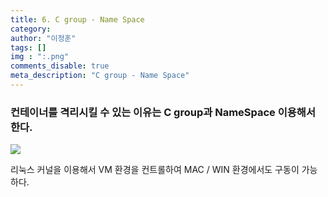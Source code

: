 ```yaml
---
title: 6. C group - Name Space
category: 
author: "이정훈"
tags: []
img : ":.png"
comments_disable: true
meta_description: "C group - Name Space"
---
```


### 컨테이너를 격리시킬 수 있는 이유는 C group과 NameSpace 이용해서 한다.

![](https://i.imgur.com/Y9tmip0.jpg)

리눅스 커널을 이용해서 VM 환경을 컨트롤하여 MAC / WIN 환경에서도 구동이 가능하다.